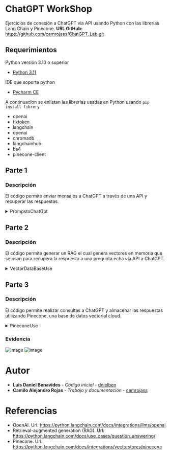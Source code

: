 # ChatGPT WorkShop
Ejercicios de conexión a ChatGPT vía API usando Python con las librerías Lang Chain y Pinecone.
**URL GitHub:**  https://github.com/camrojass/ChatGPT_Lab.git

## Requerimientos

Python versión 3.10 o superior
* [Python 3.11](https://www.python.org/ftp/python/3.11.0/python-3.11.0-amd64.exe)

IDE que soporte python
* [Pycharm CE](https://www.jetbrains.com/es-es/pycharm/download/download-thanks.html?platform=windows&code=PCC)

A continuacion se enlistan las librerías usadas en Python usando ```pip install librery```
* openai
* tiktoken
* langchain
* openai
* chromadb
* langchainhub
* bs4
* pinecone-client

## Parte 1
### Descripción
El código permite enviar mensajes a ChatGPT a través de una API y recuperar las respuestas.

<details><summary>PrompstoChatGpt</summary>
<p>

```python
from langchain.chains import LLMChain
from langchain.llms import OpenAI
from langchain.prompts import PromptTemplate
import os

import config

os.environ["OPENAI_API_KEY"] = config.OPENAI_API_KEY


template = """Question: {question}

Answer: Let's think step by step."""

prompt = PromptTemplate(template=template, input_variables=["question"])

llm = OpenAI()

llm_chain = LLMChain(prompt=prompt, llm=llm)

question = "¿Cuál es la última fecha de actualización de chatGPT 3.0?"

response = llm_chain.run(question)

print(response)
```

</details></p>


## Parte 2
### Descripción
El código permite generar un RAG el cual genera vectores en memoria que se usan para recupera la respuesta a una pregunta echa vía API a ChatGPT.

<details><summary>VectorDataBaseUse</summary>
<p>

```python
import bs4
from langchain import hub
from langchain.chat_models import ChatOpenAI
from langchain.document_loaders import WebBaseLoader
from langchain.embeddings import OpenAIEmbeddings
from langchain.schema import StrOutputParser
from langchain.schema.runnable import RunnablePassthrough
from langchain.text_splitter import RecursiveCharacterTextSplitter
from langchain.vectorstores import Chroma
import os
import config

os.environ["OPENAI_API_KEY"] = config.OPENAI_API_KEY


loader = WebBaseLoader(
    web_paths=("https://lilianweng.github.io/posts/2023-06-23-agent/",),
    bs_kwargs=dict(
        parse_only=bs4.SoupStrainer(
            class_=("post-content", "post-title", "post-header")
        )
    ),
)
docs = loader.load()

text_splitter = RecursiveCharacterTextSplitter(config.chunk_size, config.chunk_overlap)
splits = text_splitter.split_documents(docs)
print(splits[0])
print(splits[1])

vectorstore = Chroma.from_documents(documents=splits, embedding=OpenAIEmbeddings())
retriever = vectorstore.as_retriever()

prompt = hub.pull("rlm/rag-prompt")
llm = ChatOpenAI(model_name="gpt-3.5-turbo", temperature=0)


def format_docs(docs):
    return "\n\n".join(doc.page_content for doc in docs)


rag_chain = (
    {"context": retriever | format_docs, "question": RunnablePassthrough()}
    | prompt
    | llm
    | StrOutputParser()
)

response = rag_chain.invoke("What is Task Decomposition?")

print(response)

```

</details></p>

## Parte 3
### Descripción
El código permite realizar consultas a ChatGPT y almacenar las respuestas utilizando Pinecone, una base de datos vectorial cloud.

<details><summary>PineconeUse</summary>
<p>

```python
from langchain.document_loaders import TextLoader
from langchain.embeddings.openai import OpenAIEmbeddings
from langchain.text_splitter import RecursiveCharacterTextSplitter, CharacterTextSplitter
from langchain.vectorstores import Pinecone
import os
import config

os.environ["OPENAI_API_KEY"] = config.OPENAI_API_KEY
os.environ["PINECONE_API_KEY"] = config.OPENAI_API_KEY
os.environ["PINECONE_ENV"] = config.PINECONE_ENV

def loadText():
    loader = TextLoader("awedfirstpaper.txt")
    documents = loader.load()
    #text_splitter = CharacterTextSplitter(chunk_size=1000, chunk_overlap=0)

    text_splitter = RecursiveCharacterTextSplitter(
        chunk_size=1000,
        chunk_overlap=200,
        length_function=len,
        is_separator_regex=False,
    )

    docs = text_splitter.split_documents(documents)

    embeddings = OpenAIEmbeddings()

    import pinecone

    # initialize pinecone
    pinecone.init(
        api_key=os.getenv("PINECONE_API_KEY"),  # find at app.pinecone.io
        environment=os.getenv("PINECONE_ENV"),  # next to api key in console
    )



    # First, check if our index already exists. If it doesn't, we create it
    if config.index_name not in pinecone.list_indexes():
        # we create a new index
        pinecone.create_index(name=config.index_name, metric=config.metric, dimension=config.dimension)
    # The OpenAI embedding model `text-embedding-ada-002 uses 1536 dimensions`
    docsearch = Pinecone.from_documents(docs, embeddings, index_name=config.index_name)

    query = "What is a distributed pointcut?"

    docs = docsearch.similarity_search(query)

    print(docs[0].page_content)


loadText()
```

</details></p>

### Evidencia
![image](https://github.com/camrojass/ChatGPT_Lab/assets/100396227/fd00d952-be94-46a9-a2cd-c8e0423c39c2)
![image](https://github.com/camrojass/ChatGPT_Lab/assets/100396227/c8ea67e6-fd29-41ca-a666-19e2ce1017e7)


# Autor
* **Luis Daniel Benavides** - *Código inicial* - [dnielben](https://github.com/dnielben) 
* **Camilo Alejandro Rojas** - *Trabajo y documentación* - [camrojass](https://github.com/camrojass)

# Referencias
* OpenAI. Url: https://python.langchain.com/docs/integrations/llms/openai
* Retrieval-augmented generation (RAG). Url: https://python.langchain.com/docs/use_cases/question_answering/
* Pinecone. Url: https://python.langchain.com/docs/integrations/vectorstores/pinecone
